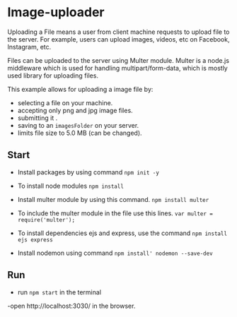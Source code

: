 # Image-uploader

Uploading a File means a user from client machine requests to upload file to the server. For example, users can upload images, videos, etc on Facebook, Instagram, etc.

Files can be uploaded to the server using Multer module. Multer is a node.js middleware which is used for handling multipart/form-data, which is mostly used library for uploading files.

This example allows for uploading a image file by:

- selecting a file on your machine.
- accepting only png and jpg image files.
- submitting it .
- saving to an `imagesFolder` on your server.
- limits file size to 5.0 MB (can be changed).

## Start

- Install packages by using command
`npm init -y`

- To install node modules
`npm install`

- Install multer module by using this command.
`npm install multer`

- To include the multer module in the file use this lines.
`var multer = require('multer');`

- To install dependencies ejs and express, use the command
`npm install ejs express`

- Install nodemon using command
`npm install' nodemon --save-dev`

## Run
- run `npm start` in the terminal 

-open http://localhost:3030/ in the browser.
